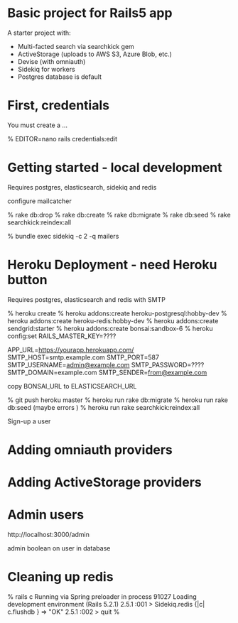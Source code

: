 # Basic project for Rails5 app

A starter project with:

* Multi-facted search via searchkick gem 
* ActiveStorage (uploads to AWS S3, Azure Blob, etc.)
* Devise (with omniauth)
* Sidekiq for workers
* Postgres database is default

# First, credentials

You must create a ...

% EDITOR=nano rails credentials:edit

# Getting started - local development

Requires postgres, elasticsearch, sidekiq and redis

configure mailcatcher

% rake db:drop
% rake db:create
% rake db:migrate
% rake db:seed
% rake searchkick:reindex:all

% bundle exec sidekiq -c 2 -q mailers

# Heroku Deployment - need Heroku button

Requires postgres, elasticsearch and redis with SMTP

% heroku create
% heroku addons:create heroku-postgresql:hobby-dev
% heroku addons:create heroku-redis:hobby-dev
% heroku addons:create sendgrid:starter
% heroku addons:create bonsai:sandbox-6
% heroku config:set RAILS_MASTER_KEY=????

APP_URL=https://yourapp.herokuapp.com/
SMTP_HOST=smtp.example.com
SMTP_PORT=587
SMTP_USERNAME=admin@example.com
SMTP_PASSWORD=????
SMTP_DOMAIN=example.com
SMTP_SENDER=from@example.com


copy BONSAI_URL to ELASTICSEARCH_URL

% git push heroku master
% heroku run rake db:migrate
% heroku run rake db:seed (maybe errors )
% heroku run rake searchkick:reindex:all

Sign-up a user



# Adding omniauth providers


# Adding ActiveStorage providers


# Admin users

http://localhost:3000/admin

admin boolean on user in database

# Cleaning up redis

% rails c
Running via Spring preloader in process 91027
Loading development environment (Rails 5.2.1)
2.5.1 :001 > Sidekiq.redis {|c| c.flushdb }
 => "OK" 
2.5.1 :002 > quit
% 


